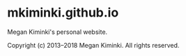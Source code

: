 # mkiminki.github.io
Megan Kiminki's personal website.

Copyright (c) 2013&ndash;2018 Megan Kiminki. All rights reserved.
